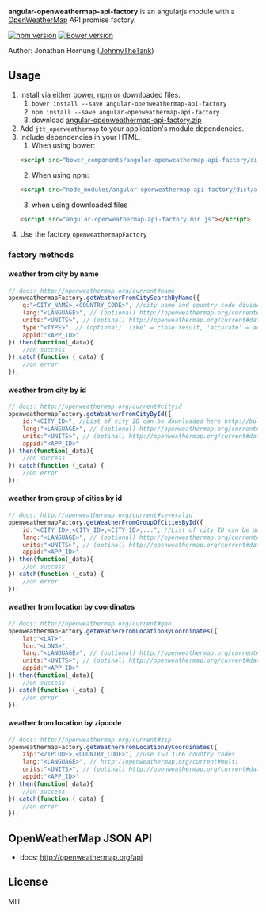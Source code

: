 **angular-openweathermap-api-factory** is an angularjs module with a [OpenWeatherMap](http://openweathermap.org/) API promise factory.

[![npm version](https://badge.fury.io/js/angular-openweathermap-api-factory.svg)](https://badge.fury.io/js/angular-openweathermap-api-factory)
[![Bower version](https://badge.fury.io/bo/angular-openweathermap-api-factory.svg)](https://badge.fury.io/bo/angular-openweathermap-api-factory)

Author: Jonathan Hornung ([JohnnyTheTank](https://github.com/JohnnyTheTank))

## Usage

1. Install via either [bower](http://bower.io/), [npm](https://www.npmjs.com/) or downloaded files:
    1. `bower install --save angular-openweathermap-api-factory`
    2. `npm install --save angular-openweathermap-api-factory`
    3. download [angular-openweathermap-api-factory.zip](https://github.com/JohnnyTheTank/angular-openweathermap-api-factory/zipball/master)
2. Add `jtt_openweathermap` to your application's module dependencies.
3. Include dependencies in your HTML.
    1. When using bower:
    ```html
    <script src="bower_components/angular-openweathermap-api-factory/dist/angular-openweathermap-api-factory.min.js"></script>
    ```
    2. When using npm:
    ```html
    <script src="node_modules/angular-openweathermap-api-factory/dist/angular-openweathermap-api-factory.min.js"></script>
    ```
    3. when using downloaded files
    ```html
    <script src="angular-openweathermap-api-factory.min.js"></script>
    ```
4. Use the factory `openweathermapFactory`


### factory methods

#### weather from city by name
```js
// docs: http://openweathermap.org/current#name
openweathermapFactory.getWeatherFromCitySearchByName({
    q:"<CITY_NAME>,<COUNTRY_CODE>", //city name and country code divided by comma, use ISO 3166 country codes eg "London,uk"
    lang:"<LANGUAGE>", // (optional) http://openweathermap.org/current#multi
    units:"<UNITS>", // (optinal) http://openweathermap.org/current#data
    type:"<TYPE>", // (optional) 'like' = close result, 'accurate' = accurate result
    appid:"<APP_ID>"
}).then(function(_data){
    //on success
}).catch(function (_data) {
    //on error
});
```

#### weather from city by id
```js
// docs: http://openweathermap.org/current#cityid
openweathermapFactory.getWeatherFromCityById({
    id:"<CITY_ID>", //List of city ID can be downloaded here http://bulk.openweathermap.org/sample/city.list.json.gz
    lang:"<LANGUAGE>", // (optional) http://openweathermap.org/current#multi
    units:"<UNITS>", // (optinal) http://openweathermap.org/current#data
    appid:"<APP_ID>"
}).then(function(_data){
    //on success
}).catch(function (_data) {
    //on error
});
```

#### weather from group of cities by id
```js
// docs: http://openweathermap.org/current#severalid
openweathermapFactory.getWeatherFromGroupOfCitiesById({
    id:"<CITY_ID>,<CITY_ID>,<CITY_ID>,...", //List of city ID can be downloaded here http://bulk.openweathermap.org/sample/city.list.json.gz
    lang:"<LANGUAGE>", // (optional) http://openweathermap.org/current#multi
    units:"<UNITS>", // (optinal) http://openweathermap.org/current#data
    appid:"<APP_ID>"
}).then(function(_data){
    //on success
}).catch(function (_data) {
    //on error
});
```

#### weather from location by coordinates
```js
// docs: http://openweathermap.org/current#geo
openweathermapFactory.getWeatherFromLocationByCoordinates({
    lat:"<LAT>",
    lon:"<LONG>",
    lang:"<LANGUAGE>", // (optional) http://openweathermap.org/current#multi
    units:"<UNITS>", // (optinal) http://openweathermap.org/current#data
    appid:"<APP_ID>"
}).then(function(_data){
    //on success
}).catch(function (_data) {
    //on error
});
```

#### weather from location by zipcode
```js
// docs: http://openweathermap.org/current#zip
openweathermapFactory.getWeatherFromLocationByCoordinates({
    zip:"<ZIPCODE>,<COUNTRY_CODE>", //use ISO 3166 country codes
    lang:"<LANGUAGE>", // http://openweathermap.org/current#multi
    units:"<UNITS>", // (optinal) http://openweathermap.org/current#data
    appid:"<APP_ID>"
}).then(function(_data){
    //on success
}).catch(function (_data) {
    //on error
});
```

## OpenWeatherMap JSON API

* docs: http://openweathermap.org/api

## License

MIT